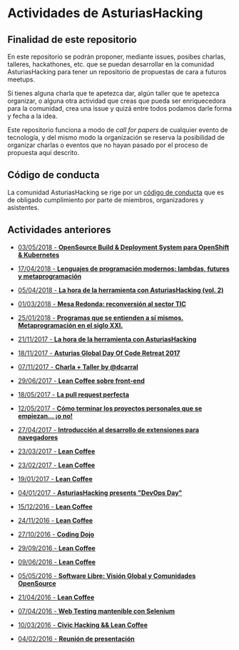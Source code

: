 # Actividades de AsturiasHacking

## Finalidad de este repositorio

En este repositorio se podrán proponer, mediante issues, posibes charlas, talleres, hackathones, etc. que se puedan desarrollar en la comunidad AsturiasHacking para tener un repositorio de propuestas de cara a futuros meetups.

Si tienes alguna charla que te apetezca dar, algún taller que te apetezca organizar, o alguna otra actividad que creas que pueda ser enriquecedora para la comunidad, crea una issue y quizá entre todos podamos darle forma y fecha a la idea.

Este repositorio funciona a modo de _call for papers_ de cualquier evento de tecnología, y del mismo modo la organización se reserva la posibilidad de organizar charlas o eventos que no hayan pasado por el proceso de propuesta aquí descrito.

## Código de conducta

La comunidad AsturiasHacking se rige por un [código de conducta](https://github.com/asturiashacking/core/blob/master/coc/CODE_OF_CONDUCT.md) que es de obligado cumplimiento por parte de miembros, organizadores y asistentes.

## Actividades anteriores

* [03/05/2018 - **OpenSource Build & Deployment System para OpenShift & Kubernetes**](https://www.meetup.com/AsturiasHacking/events/249097148/)

* [17/04/2018 - **Lenguajes de programación modernos: lambdas, futures y metaprogramación**](https://www.meetup.com/es-ES/AsturiasHacking/events/249101826/)

* [05/04/2018 - **La hora de la herramienta con AsturiasHacking (vol. 2)**](https://www.meetup.com/AsturiasHacking/events/249095656/)

* [01/03/2018 - **Mesa Redonda: reconversión al sector TIC**](https://www.meetup.com/es-ES/AsturiasHacking/events/247829899/)

* [25/01/2018 - **Programas que se entienden a sí mismos. Metaprogramación en el siglo XXI.**](https://www.meetup.com/es-ES/AsturiasHacking/events/246305236/)

* [21/11/2017 - **La hora de la herramienta con AsturiasHacking**](https://www.meetup.com/es-ES/AsturiasHacking/events/245558292/)

* [18/11/2017 - **Asturias Global Day Of Code Retreat 2017**](https://www.meetup.com/AsturiasHacking/events/244978487/)

* [07/11/2017 - **Charla + Taller by @dcarral**](https://www.meetup.com/AsturiasHacking/events/244424657/)

* [29/06/2017 - **Lean Coffee sobre front-end**](https://www.meetup.com/es-ES/preview/AsturiasHacking/events/240780072)

* [18/05/2017 - **La pull request perfecta**](https://www.meetup.com/es-ES/preview/AsturiasHacking/events/239636532)

* [12/05/2017 - **Cómo terminar los proyectos personales que se empiezan... ¡o no!**](https://www.meetup.com/es-ES/preview/AsturiasHacking/events/238462152)

* [27/04/2017 - **Introducción al desarrollo de extensiones para navegadores**](https://www.meetup.com/es-ES/preview/AsturiasHacking/events/239126783)

* [23/03/2017 - **Lean Coffee**](https://www.meetup.com/es-ES/preview/AsturiasHacking/events/237659359)

* [23/02/2017 - **Lean Coffee**](https://www.meetup.com/es-ES/preview/AsturiasHacking/events/236520299)

* [19/01/2017 - **Lean Coffee**](https://www.meetup.com/es-ES/preview/AsturiasHacking/events/236520293)

* [04/01/2017 - **AsturiasHacking presents "DevOps Day"**](https://www.meetup.com/es-ES/preview/AsturiasHacking/events/236190595)

* [15/12/2016 - **Lean Coffee**](https://www.meetup.com/es-ES/preview/AsturiasHacking/events/236199260)

* [24/11/2016 - **Lean Coffee**](https://www.meetup.com/es-ES/preview/AsturiasHacking/events/235322389)

* [27/10/2016 - **Coding Dojo**](https://www.meetup.com/es-ES/preview/AsturiasHacking/events/234663955)

* [29/09/2016 - **Lean Coffee**](https://www.meetup.com/es-ES/preview/AsturiasHacking/events/234237502)

* [09/06/2016 - **Lean Coffee**](https://www.meetup.com/es-ES/preview/AsturiasHacking/events/231331530)

* [05/05/2016 - **Software Libre: Visión Global y Comunidades OpenSource**](https://www.meetup.com/es-ES/preview/AsturiasHacking/events/230588913)

* [21/04/2016 - **Lean Coffee**](https://www.meetup.com/es-ES/preview/AsturiasHacking/events/230113904)

* [07/04/2016 - **Web Testing mantenible con Selenium**](https://www.meetup.com/es-ES/preview/AsturiasHacking/events/229575681)

* [10/03/2016 - **Civic Hacking && Lean Coffee**](https://www.meetup.com/es-ES/preview/AsturiasHacking/events/228899897)

* [04/02/2016 - **Reunión de presentación**](https://www.meetup.com/es-ES/preview/AsturiasHacking/events/228234360)
